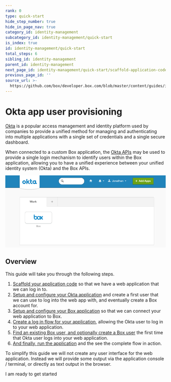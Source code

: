 ```yaml
---
rank: 0
type: quick-start
hide_step_number: true
hide_in_page_nav: true
category_id: identity-management
subcategory_id: identity-management/quick-start
is_index: true
id: identity-management/quick-start
total_steps: 6
sibling_id: identity-management
parent_id: identity-management
next_page_id: identity-management/quick-start/scaffold-application-code
previous_page_id: ''
source_url: >-
  https://github.com/box/developer.box.com/blob/master/content/guides/identity-management/quick-start/0-index.md
---
```


# Okta app user provisioning

[Okta][okta] is a popular access management and identity platform used by
companies to provide a unified method for managing and authenticating into
multiple applications with a single set of credentials and a single secure
dashboard.

When connected to a custom Box application, the [Okta APIs][okta-dev] may be
used to provide a single login mechanism to identify users within the Box
application, allowing you to have a unified experience between your unified
identity system (Okta) and the Box APIs.

<ImageFrame noborder center shadow>

![Okta Dashboard](./img/okta-dashboard.png)

</ImageFrame>

## Overview

This guide will take you through the following steps.

1. [Scaffold your application code][step1] so that
we have a web application that we can log in to.
1. [Setup and configure your Okta application][step2] and create
a first user that we can use to log into the web app with, and eventually
create a Box account for.
1. [Setup and configure your Box application][step3] so that we
can connect your web application to Box.
1. [Create a log in flow for your application][step4],
allowing the Okta user to log in to your web application.
1. [Find an existing Box user, and optionally create a Box user][step5] the
first time that Okta user logs into your web application.
1. [And finally, run the application][step6] and the see
the complete flow in action.

<Message warning>

To simplify this guide we will not create any user interface for the web
application. Instead we will provide some output via the application console /
terminal, or directly as text output in the browser.

</Message>

<Next>

I am ready to get started

</Next>

[okta]: https://www.okta.com/
[okta-dev]: https://developer.okta.com/
[step1]: g://identity-management/quick-start/scaffold-application-code/
[step2]: g://identity-management/quick-start/configure-okta/
[step3]: g://identity-management/quick-start/configure-box/
[step4]: g://identity-management/quick-start/logging-into-app/
[step5]: g://identity-management/quick-start/find-or-create-box-users/
[step6]: g://identity-management/quick-start/run-the-app/
